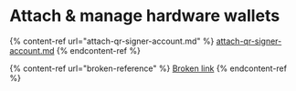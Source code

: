 # Attach & manage hardware wallets

{% content-ref url="attach-qr-signer-account.md" %}
[attach-qr-signer-account.md](attach-qr-signer-account.md)
{% endcontent-ref %}

{% content-ref url="broken-reference" %}
[Broken link](broken-reference)
{% endcontent-ref %}
